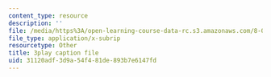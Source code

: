 ```yaml
---
content_type: resource
description: ''
file: /media/https%3A/open-learning-course-data-rc.s3.amazonaws.com/8-05-quantum-physics-ii-fall-2013/31120adf3d9a54f481de893b7e6147fd_JjoqYkq4J6k.vtt
file_type: application/x-subrip
resourcetype: Other
title: 3play caption file
uid: 31120adf-3d9a-54f4-81de-893b7e6147fd
---
```

